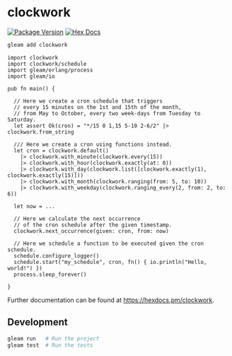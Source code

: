 # clockwork

[![Package Version](https://img.shields.io/hexpm/v/clockwork)](https://hex.pm/packages/clockwork)
[![Hex Docs](https://img.shields.io/badge/hex-docs-ffaff3)](https://hexdocs.pm/clockwork/)

```sh
gleam add clockwork
```

```gleam
import clockwork
import clockwork/schedule
import gleam/erlang/process
import gleam/io

pub fn main() {

  // Here we create a cron schedule that triggers
  // every 15 minutes on the 1st and 15th of the month,
  // from May to October, every two week-days from Tuesday to Saturday.
  let assert Ok(cron) = "*/15 0 1,15 5-10 2-6/2" |> clockwork.from_string

  /// Here we create a cron using functions instead.
  let cron = clockwork.default()
    |> clockwork.with_minute(clockwork.every(15))
    |> clockwork.with_hour(clockwork.exactly(at: 0))
    |> clockwork.with_day(clockwork.list([clockwork.exactly(1), clockwork.exactly(15)]))
    |> clockwork.with_month(clockwork.ranging(from: 5, to: 10))
    |> clockwork.with_weekday(clockwork.ranging_every(2, from: 2, to: 6))

  let now = ...

  // Here we calculate the next occurrence
  // of the cron schedule after the given timestamp.
  clockwork.next_occurrence(given: cron, from: now)

  // Here we schedule a function to be executed given the cron schedule.
  schedule.configure_logger()
  schedule.start("my_schedule", cron, fn() { io.println("Hello, world!") })
  process.sleep_forever()

}
```

Further documentation can be found at <https://hexdocs.pm/clockwork>.

## Development

```sh
gleam run   # Run the project
gleam test  # Run the tests
```
